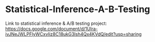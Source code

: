 # Statistical-Inference-A-B-Testing
Link to statistical inference & A/B testing project: https://docs.google.com/document/d/1UIra-ivJNeJWLPFlyWCxvIiz8C18ukG3lsh4Qx4KVdQ/edit?usp=sharing
